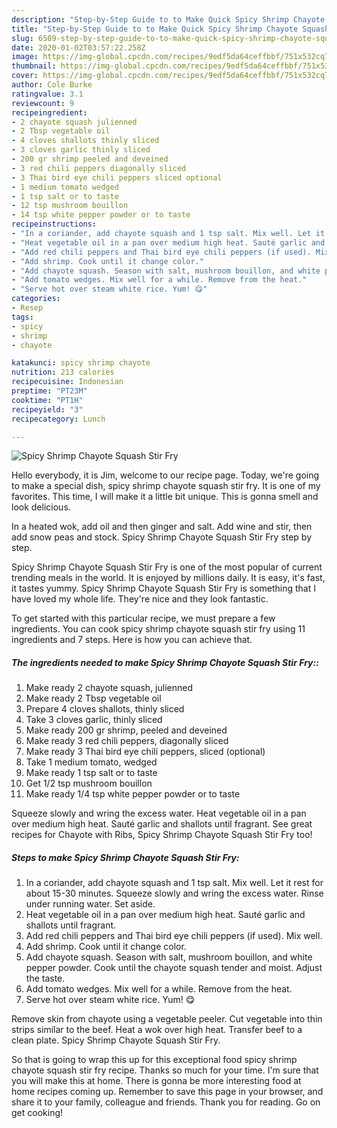 ```yaml
---
description: "Step-by-Step Guide to to Make Quick Spicy Shrimp Chayote Squash Stir Fry"
title: "Step-by-Step Guide to to Make Quick Spicy Shrimp Chayote Squash Stir Fry"
slug: 6509-step-by-step-guide-to-to-make-quick-spicy-shrimp-chayote-squash-stir-fry
date: 2020-01-02T03:57:22.258Z
image: https://img-global.cpcdn.com/recipes/9edf5da64ceffbbf/751x532cq70/spicy-shrimp-chayote-squash-stir-fry-recipe-main-photo.jpg
thumbnail: https://img-global.cpcdn.com/recipes/9edf5da64ceffbbf/751x532cq70/spicy-shrimp-chayote-squash-stir-fry-recipe-main-photo.jpg
cover: https://img-global.cpcdn.com/recipes/9edf5da64ceffbbf/751x532cq70/spicy-shrimp-chayote-squash-stir-fry-recipe-main-photo.jpg
author: Cole Burke
ratingvalue: 3.1
reviewcount: 9
recipeingredient:
- 2 chayote squash julienned
- 2 Tbsp vegetable oil
- 4 cloves shallots thinly sliced
- 3 cloves garlic thinly sliced
- 200 gr shrimp peeled and deveined
- 3 red chili peppers diagonally sliced
- 3 Thai bird eye chili peppers sliced optional
- 1 medium tomato wedged
- 1 tsp salt or to taste
- 12 tsp mushroom bouillon
- 14 tsp white pepper powder or to taste
recipeinstructions:
- "In a coriander, add chayote squash and 1 tsp salt. Mix well. Let it rest for about 15-30 minutes. Squeeze slowly and wring the excess water. Rinse under running water. Set aside."
- "Heat vegetable oil in a pan over medium high heat. Sauté garlic and shallots until fragrant."
- "Add red chili peppers and Thai bird eye chili peppers (if used). Mix well."
- "Add shrimp. Cook until it change color."
- "Add chayote squash. Season with salt, mushroom bouillon, and white pepper powder. Cook until the chayote squash tender and moist. Adjust the taste."
- "Add tomato wedges. Mix well for a while. Remove from the heat."
- "Serve hot over steam white rice. Yum! 😋"
categories:
- Resep
tags:
- spicy
- shrimp
- chayote

katakunci: spicy shrimp chayote
nutrition: 213 calories
recipecuisine: Indonesian
preptime: "PT23M"
cooktime: "PT1H"
recipeyield: "3"
recipecategory: Lunch

---
```



![Spicy Shrimp Chayote Squash Stir Fry](https://img-global.cpcdn.com/recipes/9edf5da64ceffbbf/751x532cq70/spicy-shrimp-chayote-squash-stir-fry-recipe-main-photo.jpg)

Hello everybody, it is Jim, welcome to our recipe page. Today, we're going to make a special dish, spicy shrimp chayote squash stir fry. It is one of my favorites. This time, I will make it a little bit unique. This is gonna smell and look delicious.

In a heated wok, add oil and then ginger and salt. Add wine and stir, then add snow peas and stock. Spicy Shrimp Chayote Squash Stir Fry step by step.

Spicy Shrimp Chayote Squash Stir Fry is one of the most popular of current trending meals in the world. It is enjoyed by millions daily. It is easy, it's fast, it tastes yummy. Spicy Shrimp Chayote Squash Stir Fry is something that I have loved my whole life. They're nice and they look fantastic.


To get started with this particular recipe, we must prepare a few ingredients. You can cook spicy shrimp chayote squash stir fry using 11 ingredients and 7 steps. Here is how you can achieve that.

##### The ingredients needed to make Spicy Shrimp Chayote Squash Stir Fry::

1. Make ready 2 chayote squash, julienned
1. Make ready 2 Tbsp vegetable oil
1. Prepare 4 cloves shallots, thinly sliced
1. Take 3 cloves garlic, thinly sliced
1. Make ready 200 gr shrimp, peeled and deveined
1. Make ready 3 red chili peppers, diagonally sliced
1. Make ready 3 Thai bird eye chili peppers, sliced (optional)
1. Take 1 medium tomato, wedged
1. Make ready 1 tsp salt or to taste
1. Get 1/2 tsp mushroom bouillon
1. Make ready 1/4 tsp white pepper powder or to taste


Squeeze slowly and wring the excess water. Heat vegetable oil in a pan over medium high heat. Sauté garlic and shallots until fragrant. See great recipes for Chayote with Ribs, Spicy Shrimp Chayote Squash Stir Fry too! 

##### Steps to make Spicy Shrimp Chayote Squash Stir Fry:

1. In a coriander, add chayote squash and 1 tsp salt. Mix well. Let it rest for about 15-30 minutes. Squeeze slowly and wring the excess water. Rinse under running water. Set aside.
1. Heat vegetable oil in a pan over medium high heat. Sauté garlic and shallots until fragrant.
1. Add red chili peppers and Thai bird eye chili peppers (if used). Mix well.
1. Add shrimp. Cook until it change color.
1. Add chayote squash. Season with salt, mushroom bouillon, and white pepper powder. Cook until the chayote squash tender and moist. Adjust the taste.
1. Add tomato wedges. Mix well for a while. Remove from the heat.
1. Serve hot over steam white rice.
Yum! 😋


Remove skin from chayote using a vegetable peeler. Cut vegetable into thin strips similar to the beef. Heat a wok over high heat. Transfer beef to a clean plate. Spicy Shrimp Chayote Squash Stir Fry. 

So that is going to wrap this up for this exceptional food spicy shrimp chayote squash stir fry recipe. Thanks so much for your time. I'm sure that you will make this at home. There is gonna be more interesting food at home recipes coming up. Remember to save this page in your browser, and share it to your family, colleague and friends. Thank you for reading. Go on get cooking!
